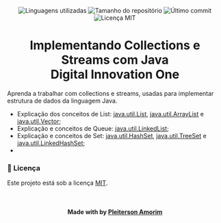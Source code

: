 <!-- Badges session -->
<p align="center">  
  <!-- languages -->
  <img src="https://img.shields.io/github/languages/count/pleiterson/collections-streams-java?style=social" alt="Linguagens utilizadas">
  <!-- repo size -->
  <img src="https://img.shields.io/github/repo-size/Pleiterson/collections-streams-java?style=social" alt="Tamanho do repositório">
  <!-- last commit -->
  <img src="https://img.shields.io/github/last-commit/Pleiterson/collections-streams-java?style=social" alt="Último commit">
  <!-- licence MIT -->
  <img src="https://img.shields.io/github/license/Pleiterson/collections-streams-java?style=social" alt="Licença MIT">
</p>

<!--About session-->
<h1 align="center">Implementando Collections e Streams com Java<br>Digital Innovation One</h1>

Aprenda a trabalhar com collections e streams, usadas para implementar estrutura de dados da linguagem Java.

- Explicação dos conceitos de List: [java.util.List](https://github.com/Pleiterson/collections-streams-java/blob/master/src/list/ExemploList.java), [java.util.ArrayList](https://github.com/Pleiterson/collections-streams-java/blob/master/src/list/ExemploArrayList.java) e [java.util.Vector](https://github.com/Pleiterson/collections-streams-java/blob/master/src/list/ExemploVector.java);
- Explicação e conceitos de Queue: [java.util.LinkedList](https://github.com/Pleiterson/collections-streams-java/tree/master/src/queue);
- Explicação e conceitos de Set: [java.util.HashSet](https://github.com/Pleiterson/collections-streams-java/blob/master/src/set/ExemploHashSet.java), [java.util.TreeSet](https://github.com/Pleiterson/collections-streams-java/blob/master/src/set/ExemploTreeSet.java) e [java.util.LinkedHashSet](https://github.com/Pleiterson/collections-streams-java/blob/master/src/set/ExemploLinkedHashSet.java);
- <br>

<!--License session-->
<h3>📝 Licença</h3>

Este projeto está sob a licença [MIT](./LICENSE).

<!--Bottom session-->
<br><h4 align=center>Made with by <a target="_blank" href="https://pleiterson.vercel.app" >Pleiterson Amorim</a></h4>
